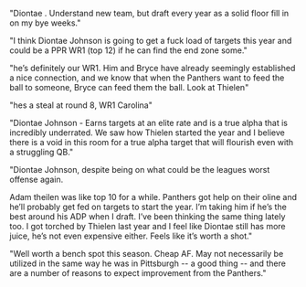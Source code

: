 "Diontae . Understand new team, but draft every year as a solid floor fill in on my bye weeks."

"I think Diontae Johnson is going to get a fuck load of targets this year and could be a PPR WR1 (top 12) if he can find the end zone some."

"he’s definitely our WR1. Him and Bryce have already seemingly established a nice connection, and we know that when the Panthers want to feed the ball to someone, Bryce can feed them the ball. Look at Thielen"

"hes a steal at round 8, WR1 Carolina"

"Diontae Johnson - Earns targets at an elite rate and is a true alpha that is incredibly underrated. We saw how Thielen started the year and I believe there is a void in this room for a true alpha target that will flourish even with a struggling QB."

"Diontae Johnson, despite being on what could be the leagues worst offense again. 

Adam theilen was like top 10 for a while. Panthers got help on their oline and he’ll probably get fed on targets to start the year. I’m taking him if he’s the best around his ADP when I draft. I’ve been thinking the same thing lately too. I got torched by Thielen last year and I feel like Diontae still has more juice, he’s not even expensive either. Feels like it’s worth a shot."

"Well worth a bench spot this season. Cheap AF. May not necessarily be utilized in the same way he was in Pittsburgh -- a good thing -- and there are a number of reasons to expect improvement from the Panthers."